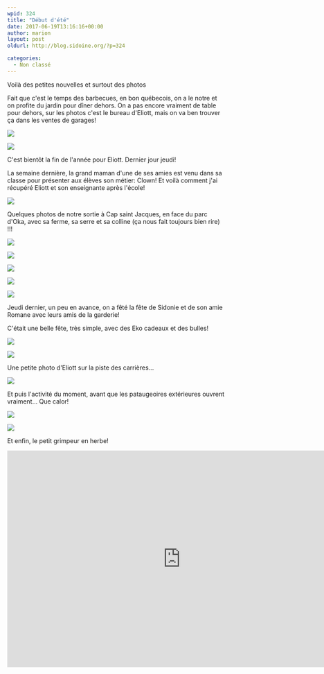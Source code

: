 ```yaml
---
wpid: 324
title: "Début d'été"
date: 2017-06-19T13:16:16+00:00
author: marion
layout: post
oldurl: http://blog.sidoine.org/?p=324

categories:
  - Non classé
---
```

Voilà des petites nouvelles et surtout des photos

Fait que c'est le temps des barbecues, en bon québecois, on a le notre et on profite du jardin pour dîner dehors. On a pas encore vraiment de table pour dehors, sur les photos c'est le bureau d'Eliott, mais on va ben trouver ça dans les ventes de garages!

![](/media/2017/img_20170604_122238861_hdr.jpg)

![](/media/2017/img_20170604_122338231.jpg)

C'est bientôt la fin de l'année pour Eliott. Dernier jour jeudi!

La semaine dernière, la grand maman d'une de ses amies est venu dans sa classe pour présenter aux élèves son métier: Clown! Et voilà comment j'ai récupéré Eliott et son enseignante après l'école!

![](/media/2017/img_20170609_152744896_hdr.jpg)

Quelques photos de notre sortie à Cap saint Jacques, en face du parc d'Oka, avec sa ferme, sa serre et sa colline (ça nous fait toujours bien rire) !!!

![](/media/2017/img_20170611_105827366.jpg)

![](/media/2017/img_20170611_110127113.jpg)

![](/media/2017/img_20170611_112619888.jpg)

![](/media/2017/img_20170611_120314180_hdr.jpg)

![](/media/2017/img_20170611_105936352.jpg)

Jeudi dernier, un peu en avance, on a fêté la fête de Sidonie et de son amie Romane avec leurs amis de la garderie!

C'était une belle fête, très simple, avec des Eko cadeaux et des bulles!

![](/media/2017/img_20170615_171834750.jpg)

![](/media/2017/img_20170615_184231791.jpg)

Une petite photo d'Eliott sur la piste des carrières...

![](/media/2017/img_20170604_155815381_hdr.jpg)

Et puis l'activité du moment, avant que les pataugeoires extérieures ouvrent vraiment... Que calor!

![](/media/2017/img_20170618_162855420.jpg)

![](/media/2017/img_20170618_162611113.jpg)

Et enfin, le petit grimpeur en herbe!

<iframe width="800" height="500" src="https://www.youtube.com/embed/LpFjsXEO0Ls" frameborder="0" allow="accelerometer; autoplay; encrypted-media; gyroscope; picture-in-picture" allowfullscreen></iframe>